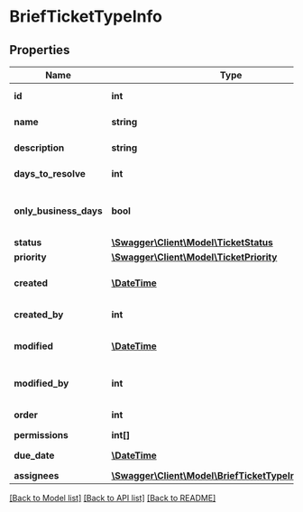 # BriefTicketTypeInfo

## Properties
Name | Type | Description | Notes
------------ | ------------- | ------------- | -------------
**id** | **int** | Ticket type id | [optional] 
**name** | **string** | Ticket type name | [optional] 
**description** | **string** | Ticket type description | [optional] 
**days_to_resolve** | **int** | Days to Resolve | [optional] 
**only_business_days** | **bool** | Calculate only business days | [optional] 
**status** | [**\Swagger\Client\Model\TicketStatus**](TicketStatus.md) |  | [optional] 
**priority** | [**\Swagger\Client\Model\TicketPriority**](TicketPriority.md) |  | [optional] 
**created** | [**\DateTime**](\DateTime.md) | Ticket type created date | [optional] 
**created_by** | **int** | Ticket type creator id | [optional] 
**modified** | [**\DateTime**](\DateTime.md) | Ticket type modified date | [optional] 
**modified_by** | **int** | Id of user who made last change | [optional] 
**order** | **int** | Ticket type order | [optional] 
**permissions** | **int[]** |  | [optional] 
**due_date** | [**\DateTime**](\DateTime.md) | Ticket due date | [optional] 
**assignees** | [**\Swagger\Client\Model\BriefTicketTypeInfoAssignees**](BriefTicketTypeInfoAssignees.md) |  | [optional] 

[[Back to Model list]](../../README.md#documentation-for-models) [[Back to API list]](../../README.md#documentation-for-api-endpoints) [[Back to README]](../../README.md)

